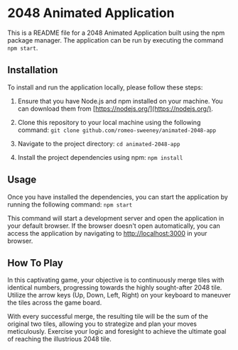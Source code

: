 # 2048 Animated Application

This is a README file for a 2048 Animated Application built using the npm package manager. The application can be run by executing the command `npm start`.

## Installation

To install and run the application locally, please follow these steps:

1. Ensure that you have Node.js and npm installed on your machine. You can download them from [https://nodejs.org/](https://nodejs.org/).

2. Clone this repository to your local machine using the following command: ```git clone github.com/romeo-sweeney/animated-2048-app```

3. Navigate to the project directory: ```cd animated-2048-app```

4. Install the project dependencies using npm: ```npm install```

## Usage

Once you have installed the dependencies, you can start the application by running the following command: ```npm start```


This command will start a development server and open the application in your default browser. If the browser doesn't open automatically, you can access the application by navigating to [http://localhost:3000](http://localhost:3000) in your browser.

## How To Play

In this captivating game, your objective is to continuously merge tiles with identical numbers, progressing towards the highly sought-after 2048 tile. Utilize the arrow keys (Up, Down, Left, Right) on your keyboard to maneuver the tiles across the game board.

With every successful merge, the resulting tile will be the sum of the original two tiles, allowing you to strategize and plan your moves meticulously. Exercise your logic and foresight to achieve the ultimate goal of reaching the illustrious 2048 tile. 
